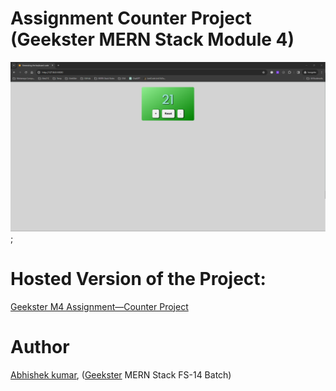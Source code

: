 # Assignment Counter Project (Geekster MERN Stack Module 4)
![](thumbnail.PNG);

# Hosted Version of the Project:
[Geekster M4 Assignment&mdash;Counter Project](https://alex21c.github.io/GeeksterM4AssignmentCounterProject/)

# Author
[Abhishek kumar](https://www.linkedin.com/in/alex21c/), ([Geekster](https://geekster.in/) MERN Stack FS-14 Batch)
